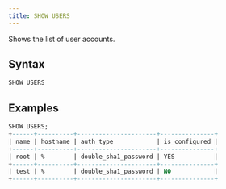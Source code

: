 ```yaml
---
title: SHOW USERS
---
```


Shows the list of user accounts.

## Syntax

```sql
SHOW USERS
```

## Examples

```sql
SHOW USERS;
+------+----------+----------------------+---------------+
| name | hostname | auth_type            | is_configured |
+------+----------+----------------------+---------------+
| root | %        | double_sha1_password | YES           |
+------+----------+----------------------+---------------+
| test | %        | double_sha1_password | NO            |
+------+----------+----------------------+---------------+
```
